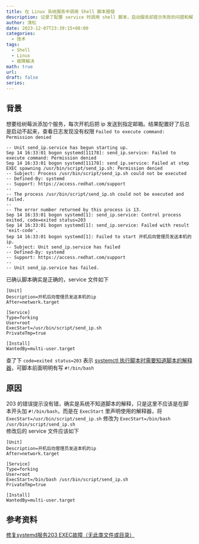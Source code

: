 ```yaml
---
title: 在 Linux 系统服务中调用 Shell 脚本报错
description: 记录了配置 service 时调用 shell 脚本，启动服务却提示失败的问题和解决方法。
author: 清松
date: 2023-12-07T23:39:15+08:00
categories:
  - 技术
tags:
  - Shell
  - Linux
  - 故障解决
math: true
url: 
draft: false
series:
---
```

## 背景
想要给树莓派添加个服务，每次开机后把 ip 发送到指定邮箱。结果配置好了后总是启动不起来，查看日志发现没有权限 `Failed to execute command: Permission denied`  

``` text
-- Unit send_ip.service has begun starting up.
Sep 14 16:33:01 bogon systemd[11178]: send_ip.service: Failed to execute command: Permission denied
Sep 14 16:33:01 bogon systemd[11178]: send_ip.service: Failed at step EXEC spawning /usr/bin/script/send_ip.sh: Permission denied
-- Subject: Process /usr/bin/script/send_ip.sh could not be executed
-- Defined-By: systemd
-- Support: https://access.redhat.com/support
-- 
-- The process /usr/bin/script/send_ip.sh could not be executed and failed.
-- 
-- The error number returned by this process is 13.
Sep 14 16:33:01 bogon systemd[1]: send_ip.service: Control process exited, code=exited status=203
Sep 14 16:33:01 bogon systemd[1]: send_ip.service: Failed with result 'exit-code'.
Sep 14 16:33:01 bogon systemd[1]: Failed to start 开机后向管理员发送本机的ip.
-- Subject: Unit send_ip.service has failed
-- Defined-By: systemd
-- Support: https://access.redhat.com/support
-- 
-- Unit send_ip.service has failed.
```
已确认脚本确实是正确的，service 文件如下  
``` service
[Unit]
Description=开机后向管理员发送本机的ip
After=network.target

[Service]
Type=forking
User=root
ExecStart=/usr/bin/script/send_ip.sh
PrivateTmp=true

[Install]
WantedBy=multi-user.target
```
查了下 `code=exited status=203` 表示 [systemctl 执行脚本时需要知道脚本的解释器](https://blog.csdn.net/shangyexin/article/details/80968202)，可脚本前面明明有写 `#!/bin/bash`

## 原因
203 的错误提示没有错，确实是系统不知道脚本的解释，只是这里不应该是在脚本开头加 `#!/bin/bash`，而是在 `ExecStart` 里声明使用的解释器，将 `ExecStart=/usr/bin/script/send_ip.sh` 修改为 `ExecStart=/bin/bash /usr/bin/script/send_ip.sh`  
修改后的 service 文件应该如下  
``` service
[Unit]
Description=开机后向管理员发送本机的ip
After=network.target

[Service]
Type=forking
User=root
ExecStart=/bin/bash /usr/bin/script/send_ip.sh
PrivateTmp=true

[Install]
WantedBy=multi-user.target
```

## 参考资料

[修复systemd服务203 EXEC故障（无此类文件或目录）](https://stackoverflow.com/questions/45776003/fixing-a-systemd-service-203-exec-failure-no-such-file-or-directory)  
